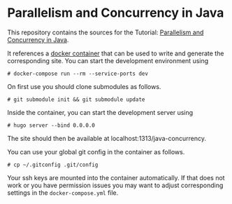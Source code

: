 # Parallelism and Concurrency in Java

This repository contains the sources for the Tutorial:
[Parallelism and Concurrency in Java](https://sebfisch.github.io/java-concurrency/).

It references a [docker container](https://github.com/sebfisch/docker-wiki-dev)
that can be used to
write and generate the corresponding site.
You can start the development environment using

    # docker-compose run --rm --service-ports dev

On first use you should clone submodules as follows.

    # git submodule init && git submodule update

Inside the container, you can start the development server using

    # hugo server --bind 0.0.0.0

The site should then be available at localhost:1313/java-concurrency.

You can use your global git config in the container as follows.

    # cp ~/.gitconfig .git/config

Your ssh keys are mounted into the container automatically.
If that does not work or you have permission issues
you may want to adjust corresponding settings in the `docker-compose.yml` file.

